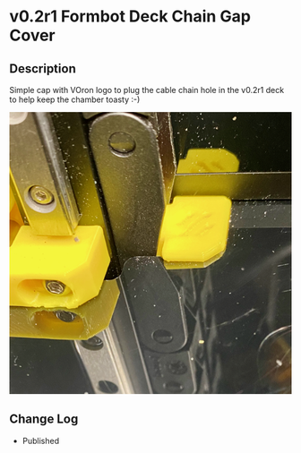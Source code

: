 # v0.2r1 Formbot Deck Chain Gap Cover

## Description

Simple cap with VOron logo to plug the cable chain hole in the v0.2r1 deck to help keep the chamber toasty :-)

![Deck_Chain_Cover.png](images/Deck_Chain_Cover.png)


## Change Log

* Published
